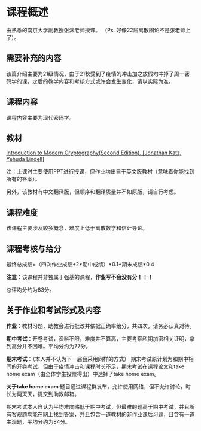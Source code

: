 # 课程概述
由熟悉的南京大学副教授张渊老师授课。
（Ps. 好像22届离散图论不是张老师上了）。

## 需要补充的内容
该篇介绍主要为21级情况，由于21秋受到了疫情的冲击加之放假均冲掉了周一密码学的课，之后的教学内容和考核方式或许会发生变化，请以实际为准。

## 课程内容
课程内容主要为现代密码学。

## 教材
[Introduction to Modern Cryptography(Second Edition). [Jonathan Katz, Yehuda Lindell]](https://box.nju.edu.cn/d/a549e069b5714f4eb3ac/?p=%2F%E8%AF%BE%E7%A8%8B%2F%E5%A4%A7%E4%BA%8C%2F%E5%AF%86%E7%A0%81%E5%AD%A6%E5%8E%9F%E7%90%86%2Ftextbook&mode=list)

注：上课时主要使用PPT进行授课，但作业均出自于英文版教材（意味着你能找到所有的答案）。

另外，该教材有中文翻译版，但顺序和翻译质量并不如原版，请自行考虑。

## 课程难度
该课程主要涉及较多概念，难度上低于离散数学和信计导论。

## 课程考核与给分
最终总成绩=（四次作业成绩+2\*期中成绩）\*0.1+期末成绩\*0.4

**注意**：该课程并非独属于强基的课程，**作业写不会没有分！！！**

总评均分约为83分。

## 关于作业和考试形式及内容

**作业**：教材习题，助教会进行批改并依据正确率给分，共四次，请务必认真对待。

**期中考试**：开卷考试，资料不限，难度并不算高，主要考察私钥加密相关证明，拿到高分并不困难。平均分约为77分。

**期末考试**：（本人并不认为下一届会采用同样的方式）
期末考试原计划为和期中相同的开卷考试，但由于疫情冲击和课程时长不足，期末考试在课程论文和take home exam（由全体学生投票得出）中选择了take home exam。

**关于take home exam**:题目通过课程群发布，允许使用网络，但不允许讨论，时长为两天天，提交到助教邮箱。

期末考试本人自认为平均难度略低于期中考试，但最难的题高于期中考试，并且所有客观题均能在网上找到答案，并且包含一道教材的非作业课后习题，且含有一道主观题，平均分约为84分。